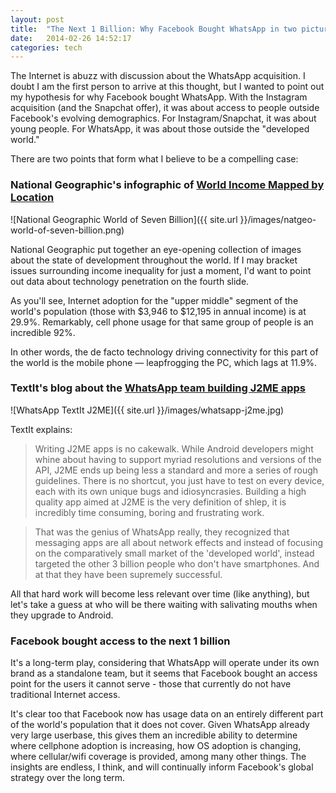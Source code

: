 ```yaml
---
layout: post
title:  "The Next 1 Billion: Why Facebook Bought WhatsApp in two pictures"
date:   2014-02-26 14:52:17
categories: tech
---
```


The Internet is abuzz with discussion about the WhatsApp acquisition. I doubt I am the first person to arrive at this thought, but I wanted to point out my hypothesis for why Facebook bought WhatsApp. With the Instagram acquisition (and the Snapchat offer), it was about access to people outside Facebook's evolving demographics. For Instagram/Snapchat, it was about young people. For WhatsApp, it was about those outside the "developed world."

There are two points that form what I believe to be a compelling case:

### National Geographic's infographic of [World Income Mapped by Location][natgeo]

![National Geographic World of Seven Billion]({{ site.url }}/images/natgeo-world-of-seven-billion.png)

National Geographic put together an eye-opening collection of images about the state of development throughout the world. If I may bracket issues surrounding income inequality for just a moment, I'd want to point out data about technology penetration on the fourth slide.

As you'll see, Internet adoption for the "upper middle" segment of the world's population (those with $3,946 to $12,195 in annual income) is at 29.9%. Remarkably, cell phone usage for that same group of people is an incredible 92%.

In other words, the de facto technology driving connectivity for this part of the world is the mobile phone &mdash; leapfrogging the PC, which lags at 11.9%.

### TextIt's blog about the [WhatsApp team building J2ME apps][textit]

![WhatsApp TextIt J2ME]({{ site.url }}/images/whatsapp-j2me.jpg)

TextIt explains:

> Writing J2ME apps is no cakewalk. While Android developers might whine about having to support myriad resolutions and versions of the API, J2ME ends up being less a standard and more a series of rough guidelines. There is no shortcut, you just have to test on every device, each with its own unique bugs and idiosyncrasies. Building a high quality app aimed at J2ME is the very definition of shlep, it is incredibly time consuming, boring and frustrating work.

> That was the genius of WhatsApp really, they recognized that messaging apps are all about network effects and instead of focusing on the comparatively small market of the 'developed world', instead targeted the other 3 billion people who don't have smartphones. And at that they have been supremely successful.

All that hard work will become less relevant over time (like anything), but let's take a guess at who will be there waiting with salivating mouths when they upgrade to Android.

### Facebook bought access to the next 1 billion

It's a long-term play, considering that WhatsApp will operate under its own brand as a standalone team, but it seems that Facebook bought an access point for the users it cannot serve - those that currently do not have traditional Internet access.

It's clear too that Facebook now has usage data on an entirely different part of the world's population that it does not cover. Given WhatsApp already very large userbase, this gives them an incredible ability to determine where cellphone adoption is increasing, how OS adoption is changing, where cellular/wifi coverage is provided, among many other things. The insights are endless, I think, and will continually inform Facebook's global strategy over the long term.


[natgeo]: http://ngm.nationalgeographic.com/2011/03/age-of-man/map-interactive
[textit]: http://blog.textit.in/your-path-to-a-$16b-exit-build-a-j2me-app